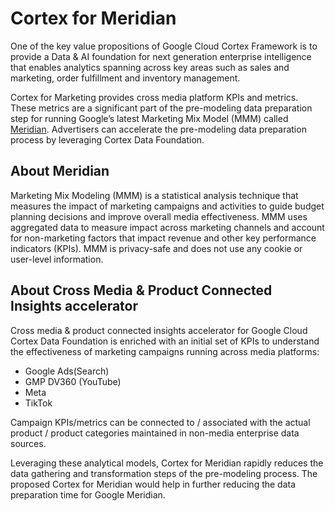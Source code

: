 # Cortex for Meridian

One of the key value propositions of Google Cloud Cortex Framework is to provide a Data & AI foundation for next generation enterprise intelligence that enables analytics spanning across key areas such as sales and marketing, order fulfillment and inventory management.

Cortex for Marketing provides cross media platform KPIs and metrics. These metrics are a significant part of the pre-modeling data preparation step for running Google’s latest Marketing Mix Model (MMM) called [Meridian](https://developers.google.com/meridian). Advertisers can accelerate the pre-modeling data preparation process by leveraging Cortex Data Foundation.

## About Meridian

Marketing Mix Modeling (MMM) is a statistical analysis technique that measures the impact of marketing campaigns and activities to guide budget planning decisions and improve overall media effectiveness. MMM uses aggregated data to measure impact across marketing channels and account for non-marketing factors that impact revenue and other key performance indicators (KPIs). MMM is privacy-safe and does not use any cookie or user-level information.

## About Cross Media & Product Connected Insights accelerator

Cross media & product connected insights accelerator for Google Cloud Cortex Data Foundation is enriched with an initial set of KPIs to understand the effectiveness of marketing campaigns running across media platforms:

- Google Ads(Search)
- GMP DV360 (YouTube)
- Meta
- TikTok

Campaign KPIs/metrics can be connected to / associated with the actual product / product categories maintained in non-media enterprise data sources.

Leveraging these analytical models, Cortex for Meridian rapidly reduces the data gathering and transformation steps of the pre-modeling process. The proposed Cortex for Meridian would help in further reducing the data preparation time for Google Meridian.
